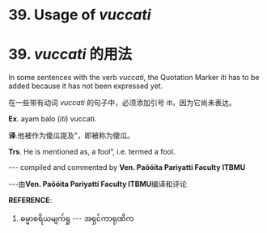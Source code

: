 # **39. Usage of** *vuccati* 
# 39. *vuccati* **的用法** 

In some sentences with the verb *vuccati*, the Quotation Marker *iti* has to be added  because it has not been expressed yet. 

在一些带有动词 *vuccati* 的句子中，必须添加引号 *iti*，因为它尚未表达。

**Ex**. ayam balo (*iti*) vuccati.

**译**.他被作为傻瓜提及"，即被称为傻瓜。

**Trs**. He is mentioned as,  a fool”, i.e. termed a fool. 
 
--- compiled and commented by **Ven. Paõóita   Pariyatti Faculty            ITBMU**

---由**Ven. Paõóita Pariyatti Faculty ITBMU**编译和评论

**REFERENCE**: 
 1. ဓမ္မာစရိယမျက်ရှု --- အရှင်ကာရုဏိက 
